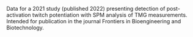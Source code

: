 Data for a 2021 study (published 2022) presenting detection of post-activation twitch potentiation with SPM analysis of TMG measurements.
Intended for publication in the journal Frontiers in Bioengineering and Biotechnology.
